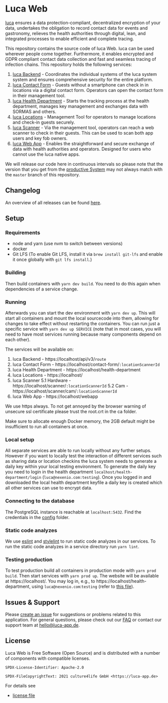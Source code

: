 # Luca Web

[luca](https://luca-app.de) ensures a data protection-compliant, decentralized
encryption of your data, undertakes the obligation to record contact data for
events and gastronomy, relieves the health authorities through digital, lean,
and integrated processes to enable efficient and complete tracing.

This repository contains the source code of luca Web. luca can be used wherever people come together. Furthermore, it enables encrypted and GDPR compliant contact data collection and fast and seamless tracing of infection chains. This repository holds the following services:

1. [luca Backend](services/backend/README.md) - Coordinates the individual systems of the luca system system and ensures comprehensive security for the entire platform.
2. [luca Contact Form](services/contact-form/README.md) - Guests without a smartphone can check in in locations via a digital contact form. Operators can open the contact form in their management tool.
3. [luca Health Department](services/health-department/README.md) - Starts the tracking process at the health department, manages key management and exchanges data with SORMAS and others.
4. [luca Locations](services/locations/README.md) - Management Tool for operators to manage locations and check-in guests securely.
5. [luca Scanner](services/scanner/README.md) - Via the management tool, operators can reach a web scanner to check in their guests. This can be used to scan both app users and key fob owners.
6. [luca Web App](services/webapp/README.md) - Enables the straightforward and secure exchange of data with health authorities and operators. Designed for users who cannot use the luca native apps.

We will release our code here in continuous intervals so please note that the version that you get from the [productive System](https://app.luca-app.de) may not always match with the `master` branch of this repository.

## Changelog

An overview of all releases can be found
[here](https://gitlab.com/lucaapp/web/-/blob/master/CHANGELOG.md).

## Setup

### Requirements

- node and yarn (use nvm to switch between versions)
- docker
- Git LFS (To enable Git LFS, install it via `brew install git-lfs` and enable it once globally with `git lfs install`.)

### Building

Then build containers with `yarn dev build`. You need to do this again when dependencies of a service change.

### Running

Afterwards you can start the dev environment with `yarn dev up`. This will start all containers and mount the local sourcecode into them, allowing for changes to take effect without restarting the containers.
You can run just a specific service with `yarn dev up SERVICE` (note that in most cases, you will need to have most services running because many components depend on each other).

The services will be available on:

1. luca Backend - https://localhost/api/v3/`route`
2. luca Contact Form - https://localhost/contact-form/`:locationScannerId`
3. luca Health Department - https://localhost/health-department
4. luca Locations - https://localhost/
5. luca Scanner
   5.1 Hardware - https://localhost/scanner/`:locationScannerId`
   5.2 Cam - https://localhost/scanner/cam/`:locationScannerId`
6. luca Web App - https://localhost/webapp

We use https always. To not get annoyed by the browser warning of unsecure ssl certificate please trust the root.crt in the ca folder.

Make sure to allocate enough Docker memory, the 2GB default might be insufficient to run all containers at once.

### Local setup

All separate services are able to run locally without any further setups. However if you want to locally test the interaction of different services such as sharing data or location checkins the luca system needs to generate a daily key within your local testing environment. To generate the daily key you need to login in the health department `localhost/health-department/login` (`luca@nexenio.com:testing`). Once you logged in and downloaded the local health department keyfile a daily key is created which all other services can use to encrypt data.

### Connecting to the database

The PostgreSQL instance is reachable at `localhost:5432`. Find the credentials in the [config](services/backend/config) folder.

### Static code analyzes

We use [eslint](https://eslint.org/) and [stylelint](https://stylelint.io/) to run static code analyzes in our services. To run the static code analyzes in a service directory run `yarn lint`.

### Testing production

To test production build all containers in production mode with `yarn prod build`.
Then start services with `yarn prod up`. The website will be available at https://localhost/.
You may log in, e.g., to https://localhost/health-department, using `luca@nexenio.com`:`testing` (refer to [this file](services/backend/src/database/seeds/createFakeData.js)).

## Issues & Support

Please [create an issue](https://gitlab.com/lucaapp/web/-/issues) for
suggestions or problems related to this application. For general questions,
please check out our [FAQ](https://www.luca-app.de/faq/) or contact our support
team at [hello@luca-app.de](mailto:hello@luca-app.de).

## License

Luca Web is Free Software (Open Source) and is distributed
with a number of components with compatible licenses.

```
SPDX-License-Identifier: Apache-2.0

SPDX-FileCopyrightText: 2021 culture4life GmbH <https://luca-app.de>
```

For details see
 * [license file](https://gitlab.com/lucaapp/web/-/blob/master/LICENSE)
